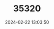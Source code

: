 ---
title: "35320"
category: "Tabernaemontana panamensis"
draft: false
date: 2024-02-22 13:03:50
languages:
  Spanish; Castilian: ["Nerio"]
---